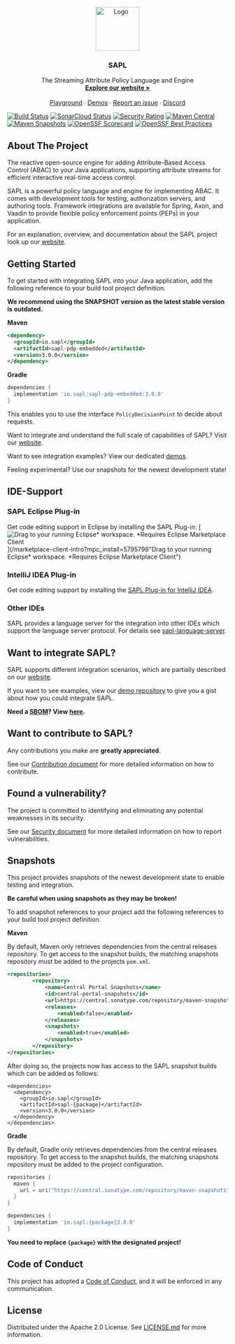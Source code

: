 <!-- PROJECT LOGO -->
<br />
<div align="center">
  <a href="https://github.com/heutelbeck/sapl-policy-engine">
    <img src="https://sapl.io/assets/favicon.png" alt="Logo" width="100em" >
  </a>

<h3 align="center">SAPL</h3>

  <p align="center">
    The Streaming Attribute Policy Language and Engine
    <br />
    <a href="https://sapl.io/"><strong>Explore our website »</strong></a>
    <br />
    <br />
    <a href="https://playground.sapl.io/">Playground</a>
    ·
    <a href="https://github.com/heutelbeck/sapl-demos">Demos</a>
    ·
    <a href="https://github.com/heutelbeck/sapl-policy-engine/issues">Report an issue</a>
    ·
    <a href="https://github.com/heutelbeck/sapl-policy-engine/issues">Discord</a>
  </p>
</div>

<!-- PROJECT SHIELDS -->
[![Build Status][build-status-shield]][build-status-url]
[![SonarCloud Status][sonarcloud-status-shield]][sonarcloud-status-url]
[![Security Rating][security-rating-shield]][security-rating-url]
[![Maven Central][maven-central-shield]][maven-central-url]
[![Maven Snapshots][snapshot-shield]][snapshot-url]
[![OpenSSF Scorecard](https://api.securityscorecards.dev/projects/github.com/heutelbeck/sapl-policy-engine/badge)](https://securityscorecards.dev/viewer/?uri=github.com/heutelbeck/sapl-policy-engine)
[![OpenSSF Best Practices](https://www.bestpractices.dev/projects/8298/badge)](https://www.bestpractices.dev/projects/8298)

<!-- ABOUT THE PROJECT -->
## About The Project

The reactive open-source engine for adding Attribute-Based Access Control (ABAC) to your Java applications, supporting attribute streams for efficient interactive real-time access control.

SAPL is a powerful policy language and engine for implementing ABAC. It comes with development tools for testing, authorization servers, and authoring tools. Framework integrations are available for Spring, Axon, and Vaadin to provide flexible policy enforcement points (PEPs) in your application.

For an explanation, overview, and documentation about the SAPL project look up our [website][website-url].

<!-- GETTING STARTED -->
## Getting Started

To get started with integrating SAPL into your Java application, add the following reference to your build tool project definition.

**We recommend using the SNAPSHOT version as the latest stable version is outdated.**

**Maven**

```xml
<dependency>
  <groupId>io.sapl</groupId>
  <artifactId>sapl-pdp-embedded</artifactId>
  <version>3.0.0</version>
</dependency>
```

**Gradle**

```gradle
dependencies {
  implementation 'io.sapl:sapl-pdp-embedded:3.0.0'
}
```

This enables you to use the interface `PolicyDecisionPoint` to decide about requests.

Want to integrate and understand the full scale of capabilities of SAPL? Visit our [website](https://sapl.io).

Want to see integration examples? View our dedicated [demos](https://github.com/heutelbeck/sapl-demos).

Feeling experimental? Use our snapshots for the newest development state!

## IDE-Support

<!-- Eclipse -->
### SAPL Eclipse Plug-in

Get code editing support in Eclipse by installing the SAPL Plug-in: [![Drag to your running Eclipse* workspace. *Requires Eclipse Marketplace Client](https://marketplace.eclipse.org/modules/custom/eclipsefdn/eclipsefdn_marketplace/images/btn-install.svg)](/marketplace-client-intro?mpc_install=5795798"Drag to your running Eclipse* workspace. *Requires Eclipse Marketplace Client")

### IntelliJ IDEA Plug-in

Get code editing support by installing the [SAPL Plug-in for IntelliJ IDEA](https://github.com/heutelbeck/sapl-intellij-plugin).

### Other IDEs

SAPL provides a language server for the integration into other IDEs which support the language server protocol.
For details see [sapl-language-server](sapl-language-server/README.md).

<!-- DEMOS -->
## Want to integrate SAPL?

SAPL supports different integration scenarios, which are partially described on our [website][website-url].

If you want to see examples, view our [demo repository][demos-url] to give you a gist about how you could integrate SAPL.

**Need a [SBOM][sbom-definition-url]? View [here][sbom-extraction-url].**

<!-- CONTRIBUTING -->
## Want to contribute to SAPL?

Any contributions you make are **greatly appreciated**.

See our [Contribution document](CONTRIBUTING.md) for more detailed information on how to contribute.

<!-- SECURITY -->
## Found a vulnerability?

The project is committed to identifying and eliminating any potential weaknesses in its security.

See our [Security document](SECURITY.md) for more detailed information on how to report vulnerabilities.

<!-- SNAPSHOTS REFERENCE -->
## Snapshots

This project provides snapshots of the newest development state to enable testing and integration.

**Be careful when using snapshots as they may be broken!**

To add snapshot references to your project add the following references to your build tool project definition.

**Maven**

By default, Maven only retrieves dependencies from the central releases repository. To get access to the snapshot 
builds, the matching snapshots repository must be added to the projects ```pom.xml```.   

```xml
<repositories>
		<repository>
			<name>Central Portal Snapshots</name>
			<id>central-portal-snapshots</id>
			<url>https://central.sonatype.com/repository/maven-snapshots/</url>
			<releases>
				<enabled>false</enabled>
			</releases>
			<snapshots>
				<enabled>true</enabled>
			</snapshots>
		</repository>
</repositories>
```

After doing so, the projects now has access to the SAPL snapshot builds which can be added as follows:

```
<dependencies>
  <dependency>
    <groupId>io.sapl</groupId>
    <artifactId>sapl-{package}</artifactId>
    <version>3.0.0</version>
  </dependency>
</dependencies>
```

**Gradle**

By default, Gradle only retrieves dependencies from the central releases repository. To get access to the snapshot
builds, the matching snapshots repository must be added to the project configuration.

```gradle
repositories {
  maven {
    url = uri("https://central.sonatype.com/repository/maven-snapshots")
  }
}

dependencies {
  implementation 'io.sapl:{package}3.0.0'
}
```

**You need to replace `{package}` with the designated project!**


<!-- CODE OF CONDUCT -->
## Code of Conduct

This project has adopted a [Code of Conduct](CODE_OF_CONDUCT.md), and it will be enforced in any communication.

<!-- LICENSE -->
## License

Distributed under the Apache 2.0 License. See [LICENSE.md](./LICENSE.md) for more information.

<!-- MARKDOWN LINKS & IMAGES -->
<!-- https://www.markdownguide.org/basic-syntax/#reference-style-links -->
[build-status-shield]: https://github.com/heutelbeck/sapl-policy-engine/actions/workflows/build.yml/badge.svg?branch=master
[build-status-url]: https://github.com/heutelbeck/sapl-policy-engine/actions/workflows/build.yml?branch=master
[sonarcloud-status-shield]: https://sonarcloud.io/api/project_badges/measure?project=heutelbeck_sapl-policy-engine&metric=alert_status
[sonarcloud-status-url]: https://sonarcloud.io/dashboard?id=heutelbeck_sapl-policy-engine
[security-rating-shield]: https://sonarcloud.io/api/project_badges/measure?project=heutelbeck_sapl-policy-engine&metric=security_rating
[security-rating-url]: https://sonarcloud.io/summary/new_code?id=heutelbeck_sapl-policy-engine
[maven-central-shield]: https://img.shields.io/maven-central/v/io.sapl/sapl-lang
[maven-central-url]: https://mvnrepository.com/artifact/io.sapl
[snapshot-shield]: https://img.shields.io/maven-metadata/v?metadataUrl=https%3A%2F%2Fs01.oss.sonatype.org%2Fcontent%2Frepositories%2Fsnapshots%2Fio%2Fsapl%2Fsapl-policy-engine%2Fmaven-metadata.xml
[snapshot-url]: https://s01.oss.sonatype.org/content/repositories/snapshots/io/sapl

[website-url]: https://sapl.io
[demos-url]: https://github.com/heutelbeck/sapl-demos
[sbom-definition-url]: https://www.cisa.gov/sbom
[sbom-extraction-url]: https://github.com/heutelbeck/sapl-policy-engine/network/dependencies
